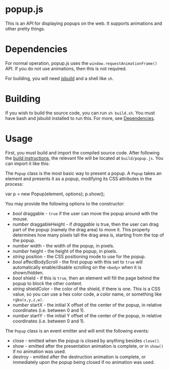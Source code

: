 # popup.js

This is an API for displaying popups on the web. It supports animations and other pretty things.

# Dependencies

For normal operation, popup.js uses the `window.requestAnimationFrame()` API. If you do not use animations, then this is not required.

For building, you will need [jsbuild](https://github.com/unixpickle/jsbuild) and a shell like `sh`.

# Building

If you wish to build the source code, you can run `sh build.sh`. You must have bash and jsbuild installed to run this. For more, see [Dependencies](#Dependencies).

# Usage

First, you must build and import the compiled source code. After following the [build instructions](#Building), the relevant file will be located at `build/popup.js`. You can import it like this:

  <script src="popup.js" type="text/javascript"></script>

The `Popup` class is the most basic way to present a popup. A `Popup` takes an element and presents it as a popup, modifying its CSS attributes in the process:

  var p = new Popup(element, options);
  p.show();

You may provide the following options to the constructor:

 * *bool* draggable - `true` if the user can move the popup around with the mouse.
 * *number* draggableHeight - if *draggable* is true, then the user can drag part of the popup (namely the drag area) to move it. This property determines how many pixels tall the drag area is, starting from the top of the popup.
 * *number* width - the width of the popup, in pixels.
 * *number* height - the height of the popup, in pixels.
 * *string* position - the CSS positioning mode to use for the popup.
 * *bool* affectBodyScroll - the first popup with this set to `true` will automatically enable/disable scrolling on the `<body>` when it is shown/hidden.
 * *bool* shield - if this is `true`, then an element will fill the page behind the popup to block the other content.
 * *string* shieldColor - the color of the shield, if there is one. This is a CSS value, so you can use a hex color code, a color name, or something like `rgba(x,y,z,w)`.
 * *number* startX - the initial X offset of the center of the popup, in relative coordinates (i.e. between 0 and 1).
 * *number* startY - the initial Y offset of the center of the popup, in relative coordinates (i.e. between 0 and 1).

The `Popup` class is an event emitter and will emit the following events:

 * close - emitted when the popup is closed by anything besides `close()`.
 * show - emitted after the presentation animation is complete, or in `show()` if no animation was used.
 * destroy - emitted after the destruction animation is complete, or immediately upon the popup being closed if no animation was used.
